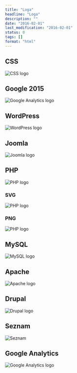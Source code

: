 ```yaml
---
title: "Loga"
headline: "Loga"
description: ""
date: "2016-02-01"
last_modification: "2016-02-01"
status: 0
tags: []
format: "html"
---
```


<h2 id="css">CSS</h2>

<img src="/files/loga/css-logo.png" alt="CSS logo">






























<h2 id="google">Google 2015</h2>

<img src="/files/loga/Google_2015_logo.png" alt="Google Analytics logo">


<h2 id="wordpress">WordPress</h2>

<img src="/files/loga/wordpress.png" alt="WordPress logo">



































<h2 id="joomla">Joomla</h2>

<img src="/files/loga/joomla.png" alt="Joomla logo">























<h2 id="php">PHP</h2>



<img src="/files/loga/php.png" alt="PHP logo">

<h3 id="php-svg">SVG</h3>

<img src="/files/loga/php.svg" alt="PHP logo">












<h3 id="php-png">PNG</h3>
<img src="/files/loga/php-logo-flat.png" alt="PHP logo">
































<h2 id="mysql">MySQL</h2>

<img src="/files/loga/mysql.png" alt="MySQL logo">























<h2 id="apache">Apache</h2>

<img src="/files/loga/apache.gif" alt="Apache logo">












<h2 id="drupal">Drupal</h2>


<img src="/files/loga/drupal.png" alt="Drupal logo">































<h2 id="seznam">Seznam</h2>

<img src="/files/loga/seznam.gif" alt="Seznam">























































<h2 id="ga">Google Analytics</h2>

<img src="/files/loga/google-analytics-logo.png" alt="Google Analytics logo">
